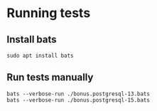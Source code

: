 # Running tests

## Install bats
```
sudo apt install bats
```

## Run tests manually
```
bats --verbose-run ./bonus.postgresql-13.bats
bats --verbose-run ./bonus.postgresql-15.bats
```
